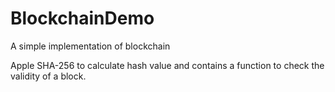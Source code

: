 # BlockchainDemo
A simple implementation of blockchain

Apple SHA-256 to calculate hash value and contains a function to check the validity of a block.

